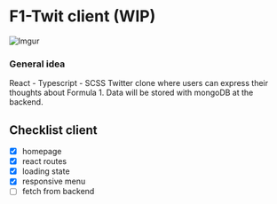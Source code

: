 # F1-Twit client (WIP)

![Imgur](https://imgur.com/6PEmYfW.png)

### General idea

React - Typescript - SCSS
Twitter clone where users can express their thoughts about Formula 1. Data will be stored with mongoDB at the backend.

## Checklist client

- [x] homepage
- [x] react routes
- [x] loading state
- [x] responsive menu
- [ ] fetch from backend
